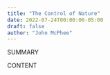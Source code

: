 ```yaml
---
title: "The Control of Nature"
date: 2022-07-24T00:00:00-05:00
draft: false
author: "John McPhee"
---
```


SUMMARY

<!--more-->

CONTENT